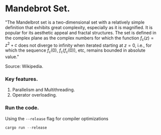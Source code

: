 # Mandebrot Set.

"The Mandelbrot set is a two-dimensional set with a relatively simple definition that exhibits great complexity, especially as it is magnified. It is popular for its aesthetic appeal and fractal structures. The set is defined in the complex plane as the complex numbers for which the function $f_c(z) = z^2 + c$ does not diverge to infinity when iterated starting at $z = 0$, i.e., for which the sequence $f_{c}(0)$, $f_{c}(f_{c}(0))$, etc, remains bounded in absolute value."

Source: Wikipedia.

### Key features.
1. Parallelism and Multithreading.
2. Operator overloading.

### Run the code.
Using the `--release` flag for compiler optimizations
```rust
cargo run --release
```
